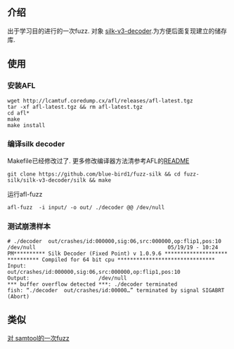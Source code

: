 ##  介绍
出于学习目的进行的一次fuzz. 对象 [silk-v3-decoder](https://github.com/kn007/silk-v3-decoder).为方便后面复现建立的储存库. 




## 使用
### 安装AFL
``` shell
wget http://lcamtuf.coredump.cx/afl/releases/afl-latest.tgz
tar -xf afl-latest.tgz && rm afl-latest.tgz
cd afl*
make 
make install
```

### 编译silk decoder
Makefile已经修改过了. 更多修改编译器方法清参考AFL的[README](http://lcamtuf.coredump.cx/afl/README.txt) 
```
git clone https://github.com/blue-bird1/fuzz-silk && cd fuzz-silk/silk-v3-decoder/silk && make
```

运行afl-fuzz
```
afl-fuzz  -i input/ -o out/ ./decoder @@ /dev/null 
```

### 测试崩溃样本 
```
# ./decoder  out/crashes/id:000000,sig:06,src:000000,op:flip1,pos:10 /dev/null                                          05/19/19 - 10:24 PM********** Silk Decoder (Fixed Point) v 1.0.9.6 ********************
********** Compiled for 64 bit cpu *******************************
Input:                       out/crashes/id:000000,sig:06,src:000000,op:flip1,pos:10
Output:                      /dev/null
*** buffer overflow detected ***: ./decoder terminated
fish: “./decoder  out/crashes/id:00000…” terminated by signal SIGABRT (Abort)
```

## 类似
[对 samtool的一次fuzz](https://blog.earthonline.tk/posts/fuzz/)
